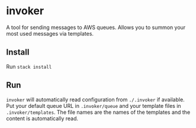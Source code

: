 # invoker

A tool for sending messages to AWS queues. Allows you to summon your most used
messages via templates.

## Install  

Run `stack install`

## Run

`invoker` will automatically read configuration from `./.invoker` if available.
Put your default queue URL in `.invoker/queue` and your template files in
`.invoker/templates`. The file names are the names of the templates and the
content is automatically read.
